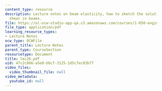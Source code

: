 ```yaml
---
content_type: resource
description: Lecture notes on beam elasticity, how to sketch the solution, and transversal
  shear in beams.
file: https://ol-ocw-studio-app-qa.s3.amazonaws.com/courses/1-050-engineering-mechanics-i-fall-2007/47c2c866a5e0bbcf31251d5c7ec03b77_lec26.pdf
file_type: application/pdf
learning_resource_types:
- Lecture Notes
ocw_type: OCWFile
parent_title: Lecture Notes
parent_type: CourseSection
resourcetype: Document
title: lec26.pdf
uid: 47c2c866-a5e0-bbcf-3125-1d5c7ec03b77
video_files:
  video_thumbnail_file: null
video_metadata:
  youtube_id: null
---
```

